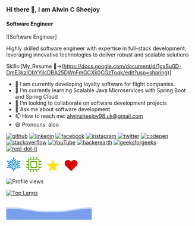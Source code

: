 ### Hi there 👋, I am Alwin C Sheejoy
#### Software Engineer
![Software Engineer]

Highly skilled software engineer with expertise in full-stack development, leveraging innovative technologies to deliver robust and scalable solutions

Skills:[My_Resume   📄->(https://docs.google.com/document/d/1gxSu0D-DmE3kzlObYYilcDBA25DWnFmGCXk0CGzToqk/edit?usp=sharing)]

- 🔭 I am currently developing loyalty software for flight companies.
- 🌱 I’m currently learning Scalable Java Microservices with Spring Boot and Spring Cloud  
- 👯 I’m looking to collaborate on software development projects 
- 💬 Ask me about software development 
- 📫 How to reach me: alwinsheejoy98.uk@gmail.com 
- 😄 Pronouns: aloo 


[<img src='https://cdn.jsdelivr.net/npm/simple-icons@3.0.1/icons/github.svg' alt='github' height='40'>](https://github.com/alwinsheejoy)  [<img src='https://cdn.jsdelivr.net/npm/simple-icons@3.0.1/icons/linkedin.svg' alt='linkedin' height='40'>](https://www.linkedin.com/in/alwin-c-8887601a0/)  [<img src='https://cdn.jsdelivr.net/npm/simple-icons@3.0.1/icons/facebook.svg' alt='facebook' height='40'>](https://www.facebook.com/alwin.sheejoy)  [<img src='https://cdn.jsdelivr.net/npm/simple-icons@3.0.1/icons/instagram.svg' alt='instagram' height='40'>](https://www.instagram.com/alwin_4590_/)  [<img src='https://cdn.jsdelivr.net/npm/simple-icons@3.0.1/icons/twitter.svg' alt='twitter' height='40'>](https://twitter.com/csheejoy)  [<img src='https://cdn.jsdelivr.net/npm/simple-icons@3.0.1/icons/codepen.svg' alt='codepen' height='40'>](https://codepen.io/alwincsheejoy)  [<img src='https://cdn.jsdelivr.net/npm/simple-icons@3.0.1/icons/stackoverflow.svg' alt='stackoverflow' height='40'>](https://stackoverflow.com/users/alwin-c-sheejoy)  [<img src='https://cdn.jsdelivr.net/npm/simple-icons@3.0.1/icons/youtube.svg' alt='YouTube' height='40'>](https://www.youtube.com/channel/uURmiSkqr8yTaZPRmZp77A)  [<img src='https://cdn.jsdelivr.net/npm/simple-icons@3.0.1/icons/hackerearth.svg' alt='hackerearth' height='40'>](https://www.hackerearth.com/@alwinc)  [<img src='https://cdn.jsdelivr.net/npm/simple-icons@3.0.1/icons/geeksforgeeks.svg' alt='geeksforgeeks' height='40'>](https://auth.geeksforgeeks.org/invite/dmn1kipk/)  
[<img src='https://cdn.jsdelivr.net/npm/simple-icons@3.0.1/icons/repl-dot-it.svg' alt='repl-dot-it' height='40'>](https://replit.com/@ALWINCC)  

<a href='https://archiveprogram.github.com/'><img src='https://raw.githubusercontent.com/acervenky/animated-github-badges/master/assets/acbadge.gif' width='40' height='40'></a> <a href='https://docs.github.com/en/developers'><img src='https://raw.githubusercontent.com/acervenky/animated-github-badges/master/assets/devbadge.gif' width='40' height='40'></a> <a href='https://stars.github.com/'><img src='https://raw.githubusercontent.com/acervenky/animated-github-badges/master/assets/starbadge.gif' width='35' height='35'></a> <a href='https://docs.github.com/en/github/supporting-the-open-source-community-with-github-sponsors'><img src='https://raw.githubusercontent.com/acervenky/animated-github-badges/master/assets/sponsorbadge.gif' width='35' height='35'></a> 

![Profile views](https://gpvc.arturio.dev/alwinsheejoy)  

[![Top Langs](https://github-readme-stats.vercel.app/api/top-langs/?username=alwinsheejoy)](https://github.com/anuraghazra/github-readme-stats)

![Alwin C Sheejoy](https://raw.githubusercontent.com/JinsoRaj/JinsoRaj/main/assets/jr-bottom-banner.svg)

